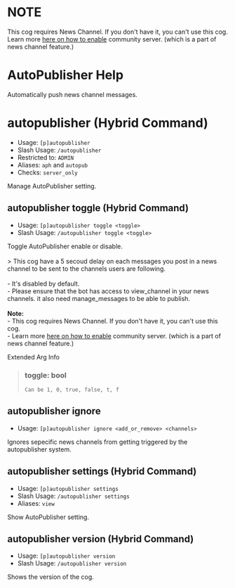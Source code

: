 # NOTE
This cog requires News Channel. If you don't have it, you can't use this cog. Learn more [here on how to enable](https://support.discord.com/hc/en-us/articles/360047132851-Enabling-Your-Community-Server) community server. (which is a part of news channel feature.)

# AutoPublisher Help

Automatically push news channel messages.

# autopublisher (Hybrid Command)
 - Usage: `[p]autopublisher `
 - Slash Usage: `/autopublisher `
 - Restricted to: `ADMIN`
 - Aliases: `aph` and `autopub`
 - Checks: `server_only`

Manage AutoPublisher setting.

## autopublisher toggle (Hybrid Command)
 - Usage: `[p]autopublisher toggle <toggle> `
 - Slash Usage: `/autopublisher toggle <toggle> `

Toggle AutoPublisher enable or disable.<br/><br/>> This cog have a 5 secoud delay on each messages you post in a news channel to be sent to the channels users are following.<br/><br/>- It's disabled by default.<br/>    - Please ensure that the bot has access to view_channel in your news channels. it also need manage_messages to be able to publish.<br/><br/>**Note:**<br/>- This cog requires News Channel. If you don't have it, you can't use this cog.<br/>    - Learn more [here on how to enable](https://support.discord.com/hc/en-us/articles/360047132851-Enabling-Your-Community-Server) community server. (which is a part of news channel feature.)

Extended Arg Info
> ### toggle: bool
> ```
> Can be 1, 0, true, false, t, f
> ```

## autopublisher ignore
 - Usage: `[p]autopublisher ignore <add_or_remove> <channels>`

Ignores sepecific news channels from getting triggered by the autopublisher system.

## autopublisher settings (Hybrid Command)
 - Usage: `[p]autopublisher settings `
 - Slash Usage: `/autopublisher settings `
 - Aliases: `view`

Show AutoPublisher setting.

## autopublisher version (Hybrid Command)
 - Usage: `[p]autopublisher version `
 - Slash Usage: `/autopublisher version `

Shows the version of the cog.

